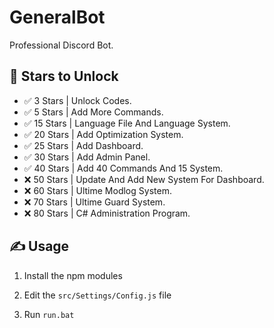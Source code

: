 # GeneralBot
Professional Discord Bot.



## 🌟 Stars to Unlock

- ✅ 3 Stars | Unlock Codes.
- ✅ 5 Stars | Add More Commands.
- ✅ 15 Stars | Language File And Language System.
- ✅ 20 Stars | Add Optimization System.
- ✅ 25 Stars | Add Dashboard.
- ✅ 30 Stars | Add Admin Panel.
- ✅ 40 Stars | Add 40 Commands And 15 System.
- ❌ 50 Stars | Update And Add New System For Dashboard.
- ❌ 60 Stars | Ultime Modlog System.
- ❌ 70 Stars | Ultime Guard System.
- ❌ 80 Stars | C# Administration Program.

## ✍️ Usage
1. Install the npm modules

2. Edit the `src/Settings/Config.js` file

3. Run `run.bat`
